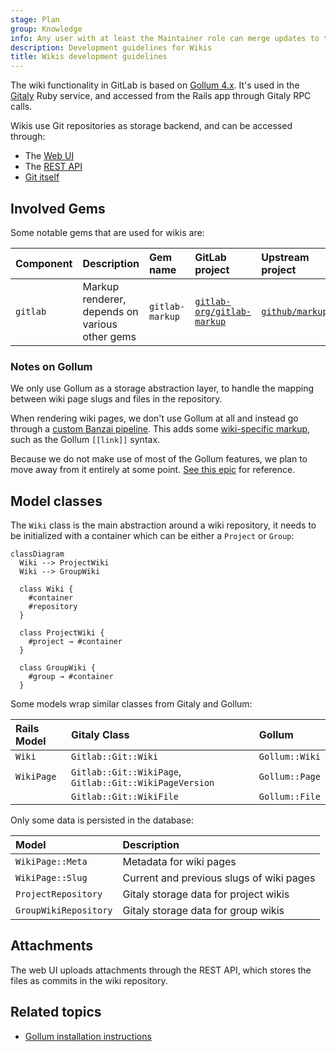 ```yaml
---
stage: Plan
group: Knowledge
info: Any user with at least the Maintainer role can merge updates to this content. For details, see https://docs.gitlab.com/ee/development/development_processes.html#development-guidelines-review.
description: Development guidelines for Wikis
title: Wikis development guidelines
---
```


The wiki functionality in GitLab is based on [Gollum 4.x](https://github.com/gollum/gollum/).
It's used in the [Gitaly](gitaly.md) Ruby service, and accessed from the Rails app through Gitaly RPC calls.

Wikis use Git repositories as storage backend, and can be accessed through:

- The [Web UI](../user/project/wiki/_index.md)
- The [REST API](../api/wikis.md)
- [Git itself](../user/project/wiki/_index.md#create-or-edit-wiki-pages-locally)

## Involved Gems

Some notable gems that are used for wikis are:

| Component     | Description                                    | Gem name                       | GitLab project                                                                                          | Upstream project                                                    |
|:--------------|:-----------------------------------------------|:-------------------------------|:--------------------------------------------------------------------------------------------------------|:--------------------------------------------------------------------|
| `gitlab`      | Markup renderer, depends on various other gems | `gitlab-markup`                | [`gitlab-org/gitlab-markup`](https://gitlab.com/gitlab-org/gitlab-markup)                               | [`github/markup`](https://github.com/github/markup)                 |

### Notes on Gollum

We only use Gollum as a storage abstraction layer, to handle the mapping between wiki page slugs and files in the repository.

When rendering wiki pages, we don't use Gollum at all and instead go through a
[custom Banzai pipeline](https://gitlab.com/gitlab-org/gitlab/-/blob/master/lib/banzai/pipeline/wiki_pipeline.rb).
This adds some [wiki-specific markup](../user/project/wiki/markdown.md), such as the Gollum `[[link]]` syntax.

Because we do not make use of most of the Gollum features, we plan to move away from it entirely at some point.
[See this epic](https://gitlab.com/groups/gitlab-org/-/epics/2381) for reference.

## Model classes

The `Wiki` class is the main abstraction around a wiki repository, it needs to be initialized
with a container which can be either a `Project` or `Group`:

```mermaid
classDiagram
  Wiki --> ProjectWiki
  Wiki --> GroupWiki

  class Wiki {
    #container
    #repository
  }

  class ProjectWiki {
    #project → #container
  }

  class GroupWiki {
    #group → #container
  }
```

Some models wrap similar classes from Gitaly and Gollum:

| Rails Model | Gitaly Class                                            | Gollum         |
|:------------|:--------------------------------------------------------|:---------------|
| `Wiki`      | `Gitlab::Git::Wiki`                                     | `Gollum::Wiki` |
| `WikiPage`  | `Gitlab::Git::WikiPage`, `Gitlab::Git::WikiPageVersion` | `Gollum::Page` |
|             | `Gitlab::Git::WikiFile`                                 | `Gollum::File` |

Only some data is persisted in the database:

| Model                 | Description                              |
|:----------------------|:-----------------------------------------|
| `WikiPage::Meta`      | Metadata for wiki pages                  |
| `WikiPage::Slug`      | Current and previous slugs of wiki pages |
| `ProjectRepository`   | Gitaly storage data for project wikis    |
| `GroupWikiRepository` | Gitaly storage data for group wikis      |

## Attachments

The web UI uploads attachments through the REST API, which stores the files as commits in the wiki repository.

## Related topics

- [Gollum installation instructions](https://github.com/gollum/gollum/wiki/Installation)
